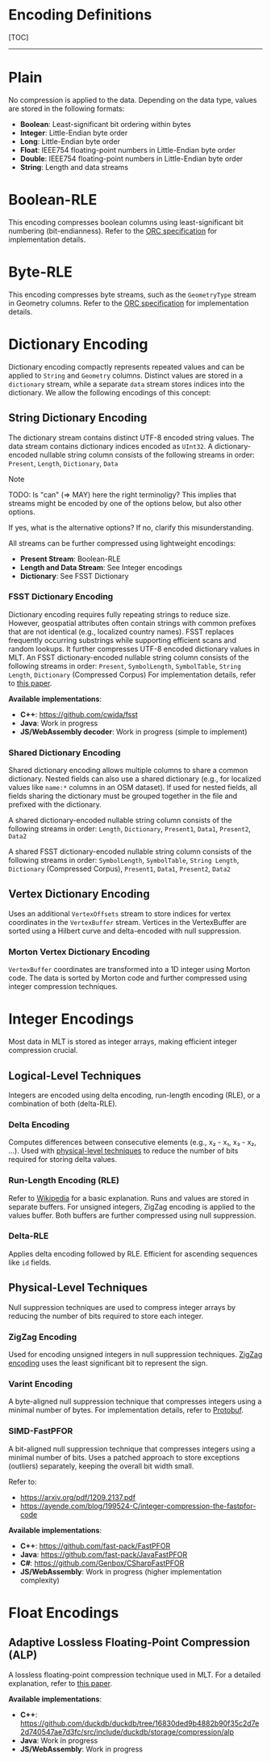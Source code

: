 <h1>Encoding Definitions</h1>

[TOC]

---

# Plain

No compression is applied to the data.
Depending on the data type, values are stored in the following formats:

- **Boolean**: Least-significant bit ordering within bytes
- **Integer**: Little-Endian byte order
- **Long**: Little-Endian byte order
- **Float**: IEEE754 floating-point numbers in Little-Endian byte order
- **Double**: IEEE754 floating-point numbers in Little-Endian byte order
- **String**: Length and data streams

# Boolean-RLE

This encoding compresses boolean columns using least-significant bit numbering (bit-endianness).
Refer to the [ORC specification](https://orc.apache.org/specification/ORCv1/#boolean-run-length-encoding) for implementation details.

# Byte-RLE

This encoding compresses byte streams, such as the `GeometryType` stream in Geometry columns.
Refer to the [ORC specification](https://orc.apache.org/specification/ORCv1/#byte-run-length-encoding) for implementation details.

# Dictionary Encoding

Dictionary encoding compactly represents repeated values and can be applied to `String` and `Geometry` columns.
Distinct values are stored in a `dictionary` stream, while a separate `data` stream stores indices into the dictionary.
We allow the following encodings of this concept:

## String Dictionary Encoding

The dictionary stream contains distinct UTF-8 encoded string values.
The data stream contains dictionary indices encoded as `UInt32`.
A dictionary-encoded nullable string column consists of the following streams in order:
`Present`, `Length`, `Dictionary`, `Data`

> [!NOTE]
> TODO: Is "can" (=> MAY) here the right terminoligy?
> This implies that streams might be encoded by one of the options below, but also other options.
> 
> If yes, what is the alternative options?
> If no, clarify this misunderstanding.

All streams can be further compressed using lightweight encodings:

- **Present Stream**: Boolean-RLE
- **Length and Data Stream**: See Integer encodings
- **Dictionary**: See FSST Dictionary

### FSST Dictionary Encoding

Dictionary encoding requires fully repeating strings to reduce size. However, geospatial attributes often contain strings with common prefixes that are not identical (e.g., localized country names).
FSST replaces frequently occurring substrings while supporting efficient scans and random lookups. It further compresses UTF-8 encoded dictionary values in MLT.
An FSST dictionary-encoded nullable string column consists of the following streams in order:
`Present`, `SymbolLength`, `SymbolTable`, `String Length`, `Dictionary` (Compressed Corpus)
For implementation details, refer to [this paper](https://www.vldb.org/pvldb/vol13/p2649-boncz.pdf).

**Available implementations**:

- **C++**: <https://github.com/cwida/fsst>
- **Java**: Work in progress
- **JS/WebAssembly decoder**: Work in progress (simple to implement)

### Shared Dictionary Encoding

Shared dictionary encoding allows multiple columns to share a common dictionary.
Nested fields can also use a shared dictionary (e.g., for localized values like `name:*` columns in an OSM dataset).
If used for nested fields, all fields sharing the dictionary must be grouped together in the file and prefixed with the dictionary.

A shared dictionary-encoded nullable string column consists of the following streams in order:
`Length`, `Dictionary`, `Present1`, `Data1`, `Present2`, `Data2`

A shared FSST dictionary-encoded nullable string column consists of the following streams in order:
`SymbolLength`, `SymbolTable`, `String Length`, `Dictionary` (Compressed Corpus), `Present1`, `Data1`, `Present2`, `Data2`

## Vertex Dictionary Encoding

Uses an additional `VertexOffsets` stream to store indices for vertex coordinates in the `VertexBuffer` stream.
Vertices in the VertexBuffer are sorted using a Hilbert curve and delta-encoded with null suppression.

### Morton Vertex Dictionary Encoding

`VertexBuffer` coordinates are transformed into a 1D integer using Morton code.
The data is sorted by Morton code and further compressed using integer compression techniques.

# Integer Encodings

Most data in MLT is stored as integer arrays, making efficient integer compression crucial.

## Logical-Level Techniques

Integers are encoded using delta encoding, run-length encoding (RLE), or a combination of both (delta-RLE).

### Delta Encoding

Computes differences between consecutive elements (e.g., x₂ - x₁, x₃ - x₂, ...).
Used with [physical-level techniques](#physical-level-techniques) to reduce the number of bits required for storing delta values.

### Run-Length Encoding (RLE)

Refer to [Wikipedia](https://en.wikipedia.org/wiki/Run-length_encoding) for a basic explanation.
Runs and values are stored in separate buffers.
For unsigned integers, ZigZag encoding is applied to the values buffer.
Both buffers are further compressed using null suppression.

### Delta-RLE

Applies delta encoding followed by RLE.
Efficient for ascending sequences like `id` fields.

## Physical-Level Techniques
Null suppression techniques are used to compress integer arrays by reducing the number of bits required to store each integer.

### ZigZag Encoding

Used for encoding unsigned integers in null suppression techniques.
[ZigZag encoding](https://en.wikipedia.org/wiki/Variable-length_quantity#Zigzag_encoding) uses the least significant bit to represent the sign.

### Varint Encoding

A byte-aligned null suppression technique that compresses integers using a minimal number of bytes.
For implementation details, refer to [Protobuf](https://protobuf.dev/programming-guides/encoding/#varints).

### SIMD-FastPFOR

A bit-aligned null suppression technique that compresses integers using a minimal number of bits.
Uses a patched approach to store exceptions (outliers) separately, keeping the overall bit width small.

Refer to:
- <https://arxiv.org/pdf/1209.2137.pdf>
- <https://ayende.com/blog/199524-C/integer-compression-the-fastpfor-code>

**Available implementations**:

- **C++**: <https://github.com/fast-pack/FastPFOR>
- **Java**: <https://github.com/fast-pack/JavaFastPFOR>
- **C#**: <https://github.com/Genbox/CSharpFastPFOR>
- **JS/WebAssembly**: Work in progress (higher implementation complexity)

# Float Encodings

## Adaptive Lossless Floating-Point Compression (ALP)

A lossless floating-point compression technique used in MLT.
For a detailed explanation, refer to [this paper](https://dl.acm.org/doi/pdf/10.1145/3626717).

**Available implementations**:

- **C++**: <https://github.com/duckdb/duckdb/tree/16830ded9b4882b90f35c2d7e2d740547ae7d3fc/src/include/duckdb/storage/compression/alp>
- **Java**: Work in progress
- **JS/WebAssembly**: Work in progress
